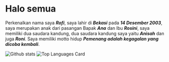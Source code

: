 # Halo semua 
Perkenalkan nama saya _**Rofi**_, saya lahir di _**Bekasi**_ pada _**14 Desember 2003**_, saya merupakan anak dari pasangan Bapak _**Ana**_ dan Ibu _**Rosini**_, saya memiliki dua saudara kandung, dua saudara kandung saya yaitu _**Anisah**_ dan juga _**Roni**_. Saya memiliki motto hidup _**Pemenang adalah kegagalan yang dicoba kembali**_.













![Github stats](https://github-readme-stats.vercel.app/api?username=rofid0ank&theme=highcontrast&show_icons=true&count_private=true)
![Top Languages Card](https://github-readme-stats.vercel.app/api/top-langs/?username=rofid0ank&layout=compact)
